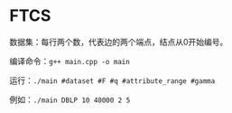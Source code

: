 # FTCS

数据集：每行两个数，代表边的两个端点，结点从0开始编号。

编译命令：`g++ main.cpp -o main`

运行：`./main #dataset #F #q #attribute_range #gamma`

例如：`./main DBLP 10 40000 2 5`


